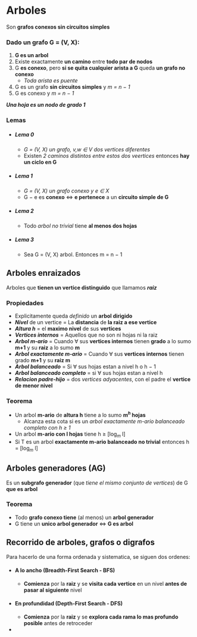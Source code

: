 # Arboles
Son **grafos conexos sin circuitos simples**
### Dado un grafo G = (V, X):
1) **G es un arbol**
2) Existe exactamente **un camino** entre **todo par de nodos**
3) G **es conexo**, pero **si se quita cualquier arista a G** queda **un grafo no conexo**
	- _Toda arista es puente_
4) G es un grafo **sin circuitos simples** y _m = n − 1_
5) G es conexo y _m = n − 1_


***Una hoja es un nodo de grado 1***

### Lemas
- ##### Lema 0
	- _G = (V, X) un grafo, v,w ∈ V dos vertices diferentes_
	- Existen _2 caminos distintos entre estos dos veertices_ entonces **hay un ciclo en G**
- ##### Lema 1
	- _G = (V, X) un grafo conexo y e ∈ X_
	- G − e es **conexo** <=> **e pertenece** a un **circuito simple de G**
- ##### Lema 2
	- Todo _arbol no trivial_ tiene **al menos dos hojas**
- ##### Lema 3
	- Sea G = (V, X) arbol. Entonces m = n − 1


## Arboles enraizados
Arboles que **tienen un vertice distinguido** que llamamos ***raiz***
### Propiedades
- Explicitamente queda _definido_ un **arbol dirigido**
- ***Nivel*** de un vertice = La **distancia** de **la raiz a ese vertice**
- ***Altura h*** = el **maximo nivel** de sus **vertices**
- ***Vertices internos*** = Aquellos que no son ni hojas ni la raiz
- ***Arbol m-ario*** = Cuando $\forall$ sus **vertices internos** tienen **grado** a lo sumo **m+1** y su **raiz** a lo sumo **m**
- ***Arbol exactamente m-ario*** = Cuando $\forall$ sus **vertices internos** tienen grado **m+1** y su **raiz m**
- ***Arbol balanceado*** = Si $\forall$ sus hojas estan a nivel h o h − 1
- ***Arbol balanceado completo*** = si $\forall$ sus hojas estan a nivel h
- ***Relacion padre-hijo*** = dos _vertices adyacentes_, con el padre el **vertice de menor nivel**
### Teorema
- Un arbol **m-ario** de **altura h** tiene a lo sumo **m$^h$ hojas**
	- Alcanza esta cota si es un _arbol exactamente m-ario balanceado completo con h $\geq$ 1_
- Un arbol **m-ario con l hojas** tiene h $\geq$ \[log$_m$ l\] 
- Si T es un arbol **exactamente m-ario balanceado no trivial** entonces h = \[log$_m$ l\]

## Arboles generadores (AG)
Es un **subgrafo generador** (que _tiene el mismo conjunto de vertices_) de G **que es arbol**
### Teorema
- Todo **grafo conexo tiene** (al menos) un **arbol generador**
- G tiene un **unico arbol generador** <=> **G es arbol**

## Recorrido de arboles, grafos o digrafos
Para hacerlo de una forma ordenada y sistematica, se siguen dos ordenes:
- #### A lo ancho (Breadth-First Search - BFS)
	- **Comienza** por la **raiz** y se **visita cada vertice** en un nivel **antes de pasar al siguiente** nivel
- #### En profundidad (Depth-First Search - DFS)
	- **Comienza** por la **raiz** y se **explora cada rama lo mas profundo posible** antes de retroceder
- 